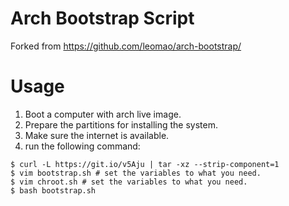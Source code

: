 # Arch Bootstrap Script

Forked from https://github.com/leomao/arch-bootstrap/

# Usage
1. Boot a computer with arch live image.
2. Prepare the partitions for installing the system.
3. Make sure the internet is available.
4. run the following command:
```console
$ curl -L https://git.io/v5Aju | tar -xz --strip-component=1
$ vim bootstrap.sh # set the variables to what you need.
$ vim chroot.sh # set the variables to what you need.
$ bash bootstrap.sh
```
